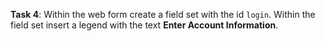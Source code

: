 **Task 4**: Within the web form create a field set with the id `login`. Within the field set insert a legend with the text **Enter Account Information**.
